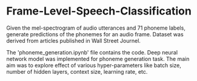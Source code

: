 # Frame-Level-Speech-Classification
Given the mel-spectrogram of audio utterances and 71 phoneme labels, generate predictions of the phonemes for an audio frame. Dataset was derived from articles published in Wall Street Journel.

The 'phoneme_generation.ipynb' file contains the code. Deep neural network model was implemented for phoneme generation task. The main aim was to explore effect of various hyper-parameters like batch size, number of hidden layers, context size, learning rate, etc.
